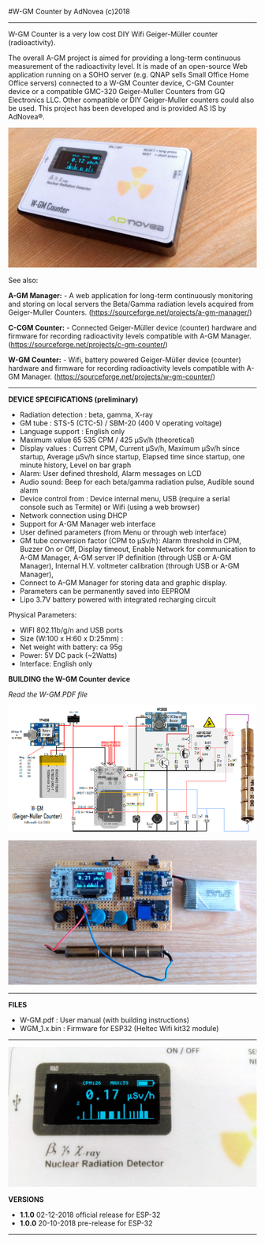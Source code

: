 
#W-GM Counter 
by AdNovea (c)2018

**************************************************************************************
W-GM Counter is a very low cost DIY Wifi Geiger-Müller counter (radioactivity).

The overall A-GM project is aimed for providing a long-term continuous measurement of the radioactivity level. It is made of an open-source Web application running on a SOHO server (e.g. QNAP sells Small Office Home Office servers) connected to a W-GM Counter device, C-GM Counter device or a compatible GMC-320 Geiger-Muller Counters from GQ Electronics LLC. Other compatible or DIY Geiger-Muller counters could also be used.  This project has been developed and is provided AS IS by AdNovea®.

![W-GM Counter device](images/W-GM_02.jpg)

See also:

**A-GM Manager:** - A web application for long-term continuously monitoring and storing on local servers the Beta/Gamma radiation levels acquired from Geiger-Muller Counters.
(https://sourceforge.net/projects/a-gm-manager/)

**C-CGM Counter:** - Connected Geiger-Müller device (counter) hardware and firmware for recording radioactivity levels compatible with A-GM Manager. (https://sourceforge.net/projects/c-gm-counter/)

**W-GM Counter:** - Wifi, battery powered Geiger-Müller device (counter) hardware and firmware for recording radioactivity levels compatible with A-GM Manager. (https://sourceforge.net/projects/w-gm-counter/)



**************************************************************************************
 
 
 
**DEVICE SPECIFICATIONS (preliminary)**

 - 	Radiation detection : beta, gamma, X-ray
 - 	GM tube : STS-5 (CTC-5) / SBM-20  (400 V operating voltage)
 - 	Language support : English only
 - 	Maximum value 65 535 CPM / 425 µSv/h (theoretical)
 - 	Display values : Current CPM, Current µSv/h, Maximum µSv/h since startup, Average µSv/h since startup, Elapsed time since startup, one minute history, Level on bar graph
 - 	Alarm: User defined threshold, Alarm messages on LCD
 - 	Audio sound: Beep for each beta/gamma radiation pulse, Audible sound alarm
 - 	Device control from : Device internal menu, USB (require a serial console such as Termite) or Wifi (using a web browser)
 - 	Network connection using DHCP
 - 	Support for A-GM Manager web interface
 - 	User defined parameters (from Menu or through web interface)
 - 	GM tube conversion factor (CPM to µSv/h): Alarm threshold in CPM, Buzzer On or Off, Display timeout, Enable Network for communication to A-GM Manager, A-GM server IP definition (through USB or A-GM Manager), Internal H.V. voltmeter calibration  (through USB or A-GM Manager), 
 -  Connect to A-GM Manager for storing data and graphic display.
 -  Parameters can be permanently saved into EEPROM
 -  Lipo 3.7V battery powered with integrated recharging circuit


 Physical Parameters:

 -  WIFI 802.11b/g/n and USB ports
 - 	Size (W:100 x H:60 x D:25mm) : 	
 - 	Net weight with battery: ca 95g	
 - 	Power: 	5V DC pack (~2Watts)
 -  Interface: English only


**BUILDING the W-GM Counter device**

*Read the W-GM.PDF file*

![W-GM Counter schematics](hardware/W-GM_00.png)

![W-GM Counter schematics](images/W-GM_04.jpg)


 **************************************************************************************



**FILES**

 -  W-GM.pdf : User manual (with building instructions)
 -  WGM_1.x.bin : Firmware for ESP32 (Heltec Wifi kit32 module)

 **************************************************************************************

![W-GM Counter OLED](images/W-GM_05.jpg)


**VERSIONS**

 -  **1.1.0** 02-12-2018  official release for ESP-32
 -  **1.0.0** 20-10-2018  pre-release for ESP-32

**************************************************************************************